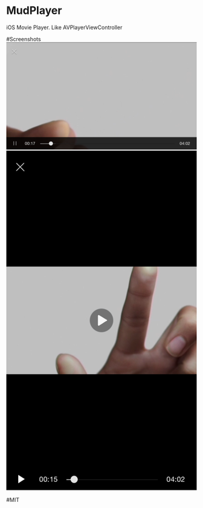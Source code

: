 # MudPlayer
iOS Movie Player. Like AVPlayerViewController

#Screenshots
![image](https://github.com/Mudmen/MudSource/blob/master/MudPlayer/Landscape.PNG?raw=true)
![image](https://github.com/Mudmen/MudSource/blob/master/MudPlayer/portrait.PNG?raw=true)

#MIT
